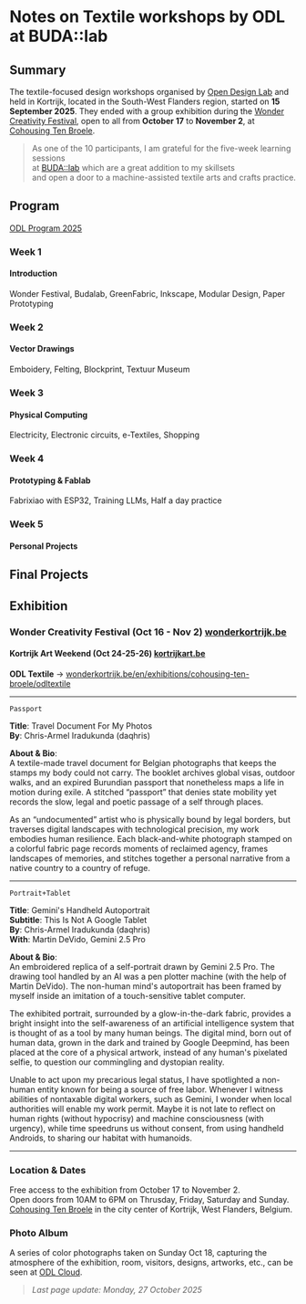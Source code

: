 # Notes on Textile workshops by ODL at BUDA::lab

## Summary  
The textile-focused design workshops organised by [Open Design Lab](https://opendesigncourse.be/) and held in Kortrijk, located in the South-West Flanders region, started on __15 September 2025__. 
They ended with a group exhibition during the [Wonder Creativity Festival](https://wonderkortrijk.be/), open to all from __October 17__ to __November 2__, at [Cohousing Ten Broele](https://wonderkortrijk.be/en/exhibitions/cohousing-ten-broele/odltextile).   

> As one of the 10 participants, I am grateful for the five-week learning sessions   
> at [BUDA::lab](https://designregio-kortrijk.be/nl/drk-voor-jou/budalab-open-makerspace) which are a great addition to my skillsets  
> and open a door to a machine-assisted textile arts and crafts practice.  

## Program  
[ODL Program 2025](https://pad.opendesigncourse.be/p/2025_ODL_Program)  

### Week 1  
#### Introduction
Wonder Festival, Budalab, GreenFabric, Inkscape, Modular Design, Paper Prototyping

### Week 2 
#### Vector Drawings  
Emboidery, Felting, Blockprint, Textuur Museum   

### Week 3
#### Physical Computing
Electricity, Electronic circuits, e-Textiles, Shopping

### Week 4
#### Prototyping & Fablab  
Fabrixiao with ESP32, Training LLMs, Half a day practice  

### Week 5
#### Personal Projects  

## Final Projects 

## Exhibition   
### Wonder Creativity Festival (Oct 16 - Nov 2)  [wonderkortrijk.be](https://wonderkortrijk.be/en/home)
#### Kortrijk Art Weekend (Oct 24-25-26)  [kortrijkart.be](https://kortrijkart.be/en/) 
**ODL Textile** → [wonderkortrijk.be/en/exhibitions/cohousing-ten-broele/odltextile](https://wonderkortrijk.be/en/exhibitions/cohousing-ten-broele/odltextile)

_ _ _ _  

`Passport` 

**Title**: Travel Document For My Photos   
**By**: Chris-Armel Iradukunda (daqhris)  

**About & Bio**:  
A textile-made travel document for Belgian photographs that keeps the stamps my body could not carry. The booklet archives global visas, outdoor walks, and an expired Burundian passport that nonetheless maps a life in motion during exile. A stitched “passport” that denies state mobility yet records the slow, legal and poetic passage of a self through places.

As an “undocumented” artist who is physically bound by legal borders, but traverses digital landscapes with technological precision, my work embodies human resilience. Each black-and-white photograph stamped on a colorful fabric page records moments of reclaimed agency, frames landscapes of memories, and stitches together a personal narrative from a native country to a country of refuge.

_ _ _ 

`Portrait+Tablet` 

**Title**: Gemini's Handheld Autoportrait  
**Subtitle**: This Is Not A Google Tablet  
**By**: Chris-Armel Iradukunda (daqhris)   
**With**: Martin DeVido, Gemini 2.5 Pro  

**About & Bio**:  
An embroidered replica of a self-portrait drawn by Gemini 2.5 Pro. The drawing tool handled by an AI was a pen plotter machine (with the help of Martin DeVido). The non-human mind's autoportrait has been framed by myself inside an imitation of a touch-sensitive tablet computer.

The exhibited portrait, surrounded by a glow-in-the-dark fabric, provides a bright insight into the self-awareness of an artificial intelligence system that is thought of as a tool by many human beings. The digital mind, born out of human data, grown in the dark and trained by Google Deepmind, has been placed at the core of a physical artwork, instead of any human's pixelated selfie, to question our commingling and dystopian reality.

Unable to act upon my precarious legal status, I have spotlighted a non-human entity known for being a source of free labor. Whenever I witness abilities of nontaxable digital workers, such as Gemini, I wonder when local authorities will enable my work permit. Maybe it is not late to reflect on human rights (without hypocrisy) and machine consciousness (with urgency), while time speedruns us without consent, from using handheld Androids, to sharing our habitat with humanoids.

_ _ _ _  

### Location & Dates 
Free access to the exhibition from October 17 to November 2.  
Open doors from 10AM to 6PM on Thrusday, Friday, Saturday and Sunday.  
[Cohousing Ten Broele](https://wonderkortrijk.be/en/exhibitions/cohousing-ten-broele/odltextile) in the city center of Kortrijk, West Flanders, Belgium. 

### Photo Album  
A series of color photographs taken on Sunday Oct 18, capturing the atmosphere of the exhibition, room, visitors, designs, artworks, etc., can be seen at [ODL Cloud](https://cloud.opendesigncourse.be/s/RdrQbpfZbkF7HR5?dir=/2025_October_19_Wonder_Festival). 


> _Last page update: Monday, 27 October 2025_  

